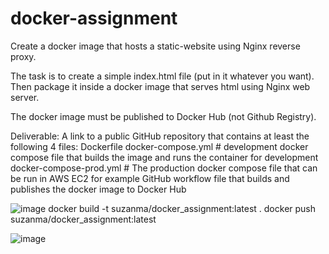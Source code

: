 # docker-assignment

Create a docker image that hosts a static-website using Nginx reverse proxy.


The task is to create a simple index.html file (put in it whatever you want). Then package it inside a docker image that serves html using Nginx web server.

The docker image must be published to Docker Hub (not Github Registry).

Deliverable: A link to a public GitHub repository that contains at least the following 4 files: 
Dockerfile
docker-compose.yml # development docker compose file that builds the image and runs the container for development
docker-compose-prod.yml # The production docker compose file that can be run in AWS EC2 for example
GitHub workflow file that builds and publishes the docker image to Docker Hub

![image](https://github.com/suzanayesh/docker-assignment/assets/100838193/6d051e48-5d43-4c5d-b9c3-ded196d29c29)
docker build -t suzanma/docker_assignment:latest .
docker push suzanma/docker_assignment:latest

![image](https://github.com/suzanayesh/docker-assignment/assets/100838193/36eee419-80f0-4bfa-aabf-ca88224d8630)

